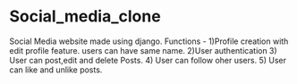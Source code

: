 # Social_media_clone

Social Media website made using django.
Functions -
1)Profile creation with edit profile feature.
  users can have same name.
2)User authentication 
3) User can post,edit and delete Posts.
4) User can follow oher users.
5) User can like and unlike posts.
